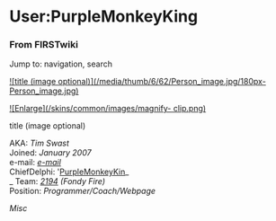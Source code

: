 # User:PurpleMonkeyKing

### From FIRSTwiki

Jump to: navigation, search

[![title \(image optional\)](/media/thumb/6/62/Person_image.jpg/180px-
Person_image.jpg)](Image:Person_image.jpg "title \(image
optional\)" )

[![Enlarge](/skins/common/images/magnify-
clip.png)](Image:Person_image.jpg "Enlarge" )

title (image optional)

AKA: _Tim Swast_  
Joined: _January 2007_  
e-mail: _[e-mail](mailto:purplemonkeyking_at_gmail_dot_com
"mailto:purplemonkeyking_at_gmail_dot_com" )_  
ChiefDelphi:
'[PurpleMonkeyKin](http://www.chiefdelphi.com/forums/member.php?u=17823
"http://www.chiefdelphi.com/forums/member.php?u=17823" )_  
_ Team: _[2194](2194 "2194" )_ _(Fondy Fire)_  
Position: _Programmer/Coach/Webpage_

_Misc_

